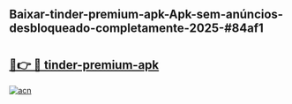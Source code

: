 ## Baixar-tinder-premium-apk-Apk-sem-anúncios-desbloqueado-completamente-2025-#84af1

# <h2><a href="https://ainizakaria.my?title=tinder-premium-apk&ref=22M">🔗👉 🔴 tinder-premium-apk</a></h2>

[![acn](https://github.com/user-attachments/assets/0f9c940e-d8b0-45ae-aac7-cd30a18b3e1c)](https://ainizakaria.my?title=tinder-premium-apk&ref=22M)

